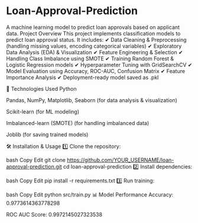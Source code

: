 # Loan-Approval-Prediction
A machine learning model to predict loan approvals based on applicant data.
Project Overview
This project implements classification models to predict loan approval status. It includes:
✔ Data Cleaning & Preprocessing (handling missing values, encoding categorical variables)
✔ Exploratory Data Analysis (EDA) & Visualization
✔ Feature Engineering & Selection
✔ Handling Class Imbalance using SMOTE
✔ Training Random Forest & Logistic Regression models
✔ Hyperparameter Tuning with GridSearchCV
✔ Model Evaluation using Accuracy, ROC-AUC, Confusion Matrix
✔ Feature Importance Analysis
✔ Deployment-ready model saved as .pkl

🚀 Technologies Used
Python

Pandas, NumPy, Matplotlib, Seaborn (for data analysis & visualization)

Scikit-learn (for ML modeling)

Imbalanced-learn (SMOTE) (for handling imbalanced data)

Joblib (for saving trained models)

🛠️ Installation & Usage
1️⃣ Clone the repository:

bash
Copy
Edit
git clone https://github.com/YOUR_USERNAME/loan-approval-prediction.git
cd loan-approval-prediction
2️⃣ Install dependencies:

bash
Copy
Edit
pip install -r requirements.txt
3️⃣ Run training:

bash
Copy
Edit
python src/train.py
📊 Model Performance
Accuracy: 0.9773614363778298

ROC AUC Score: 0.9972145027323538

